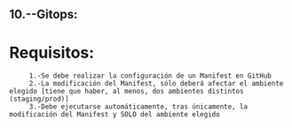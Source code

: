 ## 10.--Gitops:

# Requisitos:

         1.-Se debe realizar la configuración de un Manifest en GitHub
         2.-La modificación del Manifest, sólo deberá afectar el ambiente elegido [tiene que haber, al menos, dos ambientes distintos (staging/prod)]
         3.-Debe ejecutarse automáticamente, tras únicamente, la modificación del Manifest y SOLO del ambiente elegido
